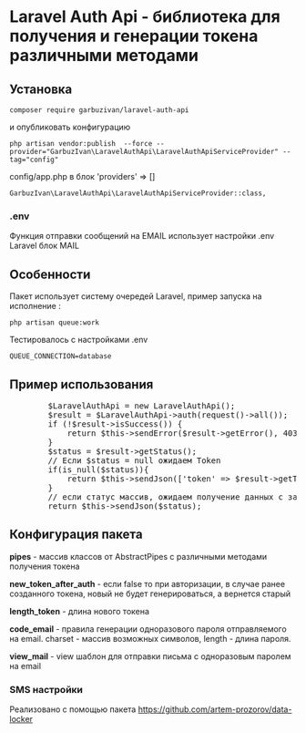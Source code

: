 # Laravel Auth Api - библиотека для получения и генерации токена различными методами

## Установка

`composer require garbuzivan/laravel-auth-api`

<p>и опубликовать конфигурацию</p>

`php artisan vendor:publish  --force --provider="GarbuzIvan\LaravelAuthApi\LaravelAuthApiServiceProvider" --tag="config"`


<p>config/app.php в блок 'providers' => []</p>

`GarbuzIvan\LaravelAuthApi\LaravelAuthApiServiceProvider::class,`

### .env
Функция отправки сообщений на EMAIL использует настройки .env Laravel блок MAIL

## Особенности

<p>Пакет использует систему очередей Laravel, пример запуска на исполнение :</p> 

`php artisan queue:work`

<p>Тестировалось с настройками .env</p>

`QUEUE_CONNECTION=database`

## Пример использования

<pre>
        $LaravelAuthApi = new LaravelAuthApi();
        $result = $LaravelAuthApi->auth(request()->all());
        if (!$result->isSuccess()) {
            return $this->sendError($result->getError(), 403);
        }
        $status = $result->getStatus();
        // Если $status = null ожидаем Token
        if(is_null($status)){
            return $this->sendJson(['token' => $result->getToken()]);
        }
        // если статус массив, ожидаем получение данных с заполнением параметров у которых значение false
        return $this->sendJson($status);
</pre>


## Конфигурация пакета

<p><b>pipes</b> - массив классов от AbstractPipes с различными методами получения токена</p>

<p><b>new_token_after_auth</b> - если false то при авторизации, в случае ранее созданного токена, новый не будет генерироваться, а вернется старый</p>

<p><b>length_token</b> - длина нового токена</p>

<p><b>code_email</b> - правила генерации одноразового пароля отправляемого на email. charset - массив возможных символов, length - длина пароля.</p>

<p><b>view_mail</b> - view шаблон для отправки письма с одноразовым паролем на email</p>

### SMS настройки

<p>Реализовано с помощью пакета <a href="https://github.com/artem-prozorov/data-locker" target="_blank">https://github.com/artem-prozorov/data-locker</a></p>
